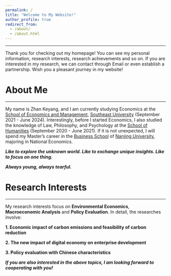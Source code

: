 ```yaml
---
permalink: /
title: "Welcome to My Website!"
author_profile: true
redirect_from: 
  - /about/
  - /about.html
---
```

------

Thank you for checking out my homepage! You can see my personal information, research interests, research achievements and so on. If you are interested in my research, we can contact through Email or even establish a partnership. Wish you a pleasant journey in my website!

About Me
======
------

My name is Zhan Keyang, and I am currently studying Economics at the [School of Economics and Management](https://em.seu.edu.cn/), [Southeast University](https://www.seu.edu.cn/) (September 2021 - June 2024). Interestingly, before I started Economics, I also studied the knowledge of Law, Philosophy, and Psychology at the [School of Humanities](https://rwxy.seu.edu.cn/) (September 2020 - June 2021). If it is not unexpected, I will spend my Master’s career in the [Business School](https://nubs.nju.edu.cn/) of [Nanjing University](https://www.nju.edu.cn/), majoring in National Economics.

***Like to explore the unknown world. Like to exchange unique insights. Like to focus on one thing.***

***Always young, always tearful.***

Research Interests
======
------

My research interests focus on **Environmental Economics**, **Macroeconomic Analysis** and **Policy Evaluation**. In detail, the researches involve:

**1. Economic impact of carbon emissions and feasibility of carbon reduction**

**2. The new impact of digital economy on enterprise development**

**3. Policy evaluation with Chinese characteristics**

***If you are also interested in the above topics, I am looking forward to cooperating with you!***
